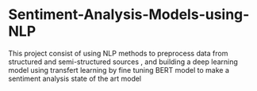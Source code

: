 # Sentiment-Analysis-Models-using-NLP
This project consist of using NLP methods to preprocess data from structured and semi-structured sources , and building a deep learning model using transfert learning by fine tuning BERT model to make a sentiment analysis state of the art model 
